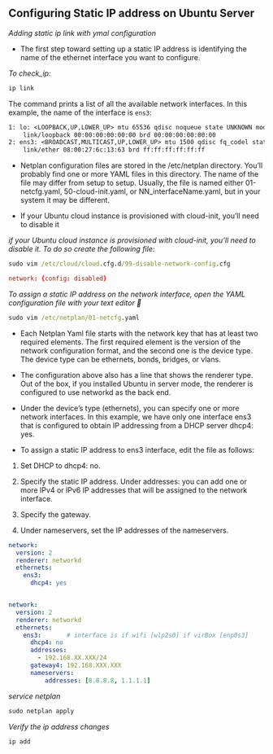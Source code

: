 ## Configuring Static IP address on Ubuntu Server 

_Adding static ip link with ymal configuration_

- The first step toward setting up a static IP address is identifying the name of the ethernet interface you want to configure.

_To check_ip:_ 

```cmd
ip link
```

The command prints a list of all the available network interfaces. In this example, the name of the interface is `ens3`:

```txt
1: lo: <LOOPBACK,UP,LOWER_UP> mtu 65536 qdisc noqueue state UNKNOWN mode DEFAULT group default qlen 1000
    link/loopback 00:00:00:00:00:00 brd 00:00:00:00:00:00
2: ens3: <BROADCAST,MULTICAST,UP,LOWER_UP> mtu 1500 qdisc fq_codel state UP mode DEFAULT group default qlen 1000
    link/ether 08:00:27:6c:13:63 brd ff:ff:ff:ff:ff:ff
```

- Netplan configuration files are stored in the /etc/netplan directory. You’ll probably find one or more YAML files in this directory. The name of the file may differ from setup to setup. Usually, the file is named either 01-netcfg.yaml, 50-cloud-init.yaml, or NN_interfaceName.yaml, but in your system it may be different.

- If your Ubuntu cloud instance is provisioned with cloud-init, you’ll need to disable it


_if your Ubuntu cloud instance is provisioned with cloud-init, you’ll need to disable it. To do so create the following file:_

```cmd
sudo vim /etc/cloud/cloud.cfg.d/99-disable-network-config.cfg
```
```cnf
network: {config: disabled}
```

_To assign a static IP address on the network interface, open the YAML configuration file with your text editor 📗_

```cmd
sudo vim /etc/netplan/01-netcfg.yaml
```

* Each Netplan Yaml file starts with the network key that has at least two required elements. The first required element is the version of the network configuration format, and the second one is the device type. The device type can be ethernets, bonds, bridges, or vlans.


* The configuration above also has a line that shows the renderer type. Out of the box, if you installed Ubuntu in server mode, the renderer is configured to use networkd as the back end.

* Under the device’s type (ethernets), you can specify one or more network interfaces. In this example, we have only one interface ens3 that is configured to obtain IP addressing from a DHCP server dhcp4: yes.

* To assign a static IP address to ens3 interface, edit the file as follows:

1. Set DHCP to dhcp4: no.

2. Specify the static IP address. Under addresses: you can add one or more IPv4 or IPv6 IP addresses that will be assigned to the network interface.

3. Specify the gateway.

4. Under nameservers, set the IP addresses of the nameservers.

```yml
network:
  version: 2
  renderer: networkd
  ethernets:
    ens3:
      dhcp4: yes

```


```yml

network:
  version: 2
  renderer: networkd
  ethernets:
    ens3:       # interface is if wifi [wlp2s0] if virBox [enp0s3]
      dhcp4: no
      addresses:
        - 192.168.XX.XXX/24
      gateway4: 192.168.XXX.XXX
      nameservers:
          addresses: [8.8.8.8, 1.1.1.1]

```

_service netplan_

```cmd
sudo netplan apply
```

_Verify the ip address changes_

```cmd 
ip add
```


















